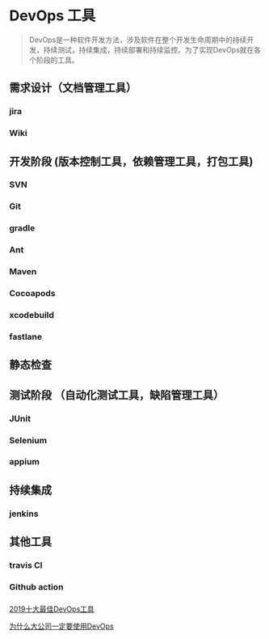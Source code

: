 # DevOps 工具

> DevOps是一种软件开发方法，涉及软件在整个开发生命周期中的持续开发，持续测试，持续集成，持续部署和持续监控。为了实现DevOps就在各个阶段的工具。


## 需求设计（文档管理工具）

### jira


### Wiki


## 开发阶段 (版本控制工具，依赖管理工具，打包工具)

### SVN

### Git

### gradle

### Ant

### Maven

### Cocoapods

### xcodebuild

### fastlane


## 静态检查

## 测试阶段 （自动化测试工具，缺陷管理工具）

### JUnit

### Selenium

### appium

## 持续集成

### jenkins



## 其他工具

### travis CI

### Github action

### 



















[2019十大最佳DevOps工具][1]

[为什么大公司一定要使用DevOps][2]

[1]: http://dockone.io/article/8507
[2]: https://blog.csdn.net/g6U8W7p06dCO99fQ3/article/details/82056948